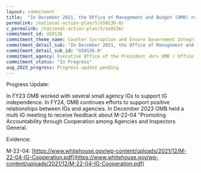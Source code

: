 ```yaml
---
layout: commitment
title:  "In December 2021, the Office of Management and Budget (OMB) released guidance to Federal agencies and departments, calling on agency heads to establish productive and cooperative relationships with agency IGs. The Biden-Harris Administration commits to ongoing implementation of the December 2021 guidance."
permalink: /national-action-plan/5/US0136-0/
c_permalink: /national-action-plan/5/us0136/
commitment_id: US0136
commitment_theme_name: Counter Corruption and Ensure Government Integrity and Accountability to the Public
commitment_detail_sub: "In December 2021, the Office of Management and Budget (OMB) released guidance to Federal agencies and departments, calling on agency heads to establish productive and cooperative relationships with agency IGs. The Biden-Harris Administration commits to ongoing implementation of the December 2021 guidance."
commitment_detail_sub_id: "US0136.0"
commitment_agency: Executive Office of the President <br> OMB / Office of Federal Financial Management
commitment_status: "In Progress"
aug_2023_progress: Progress update pending
---
```

Progress Update: 

In FY23 OMB worked with several small agency IGs to support IG independence. In FY24, OMB continues efforts to support positive relationships between IGs and agencies. In December 2023 OMB held a multi IG meeting to receive feedback about M-22-04 "Promoting Accountability through Cooperation among Agencies and Inspectors General.

Evidence: 

M-22-04: [https://www.whitehouse.gov/wp-content/uploads/2021/12/M-22-04-IG-Cooperation.pdf](https://www.whitehouse.gov/wp-content/uploads/2021/12/M-22-04-IG-Cooperation.pdf)
